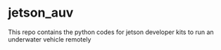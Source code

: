 # jetson_auv
This repo contains the python codes for jetson developer kits to run an underwater vehicle remotely
